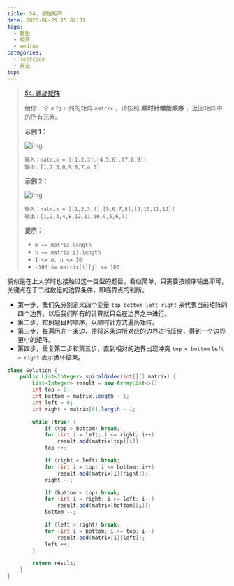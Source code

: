 ```yaml
---
title: 54. 螺旋矩阵
date: 2023-06-29 15:02:31
tags:
  - 数组
  - 矩阵
  - medium
categories:
  - leetcode
  - 算法
top:
---
```


> [54. 螺旋矩阵](https://leetcode.cn/problems/spiral-matrix/description/)
>
> 
>
> 给你一个 `m` 行 `n` 列的矩阵 `matrix` ，请按照 **顺时针螺旋顺序** ，返回矩阵中的所有元素。
>
> **示例 1：**
>
> ![img](https://assets.leetcode.com/uploads/2020/11/13/spiral1.jpg)
>
> ```
> 输入：matrix = [[1,2,3],[4,5,6],[7,8,9]]
> 输出：[1,2,3,6,9,8,7,4,5]
> ```
>
> **示例 2：**
>
> ![img](https://assets.leetcode.com/uploads/2020/11/13/spiral.jpg)
>
> ```
> 输入：matrix = [[1,2,3,4],[5,6,7,8],[9,10,11,12]]
> 输出：[1,2,3,4,8,12,11,10,9,5,6,7]
> ```
>
>  
>
> **提示：**
>
> - `m == matrix.length`
> - `n == matrix[i].length`
> - `1 <= m, n <= 10`
> - `-100 <= matrix[i][j] <= 100`

貌似是在上大学时也接触过这一类型的题目，看似简单，只需要按顺序输出即可，关键点在于二维数组的边界条件，即临界点的判断。

* 第一步，我们先分别定义四个变量 `top bottom left right` 来代表当前矩阵的四个边界，以后我们所有的计算就只会在边界之中进行。
* 第二步，按照题目的顺序，以顺时针方式遍历矩阵。
* 第三步，每遍历完一条边，便将这条边所对应的边界进行压缩，得到一个边界更小的矩阵。
* 第四步，重复第二步和第三步，直到相对的边界出现冲突 `top < bottom` `left > right` 表示循环结束。

```java
class Solution {
    public List<Integer> spiralOrder(int[][] matrix) {
        List<Integer> result = new ArrayList<>();
        int top = 0;
        int bottom = matrix.length - 1;
        int left = 0;
        int right = matrix[0].length - 1;

        while (true) {
            if (top > bottom) break;
            for (int i = left; i <= right; i++)
                result.add(matrix[top][i]);
            top ++;

            if (right < left) break;
            for (int i = top; i <= bottom; i++)
                result.add(matrix[i][right]);
            right --;

            if (bottom < top) break;
            for (int i = right; i >= left; i--)
                result.add(matrix[bottom][i]);
            bottom --;

            if (left > right) break;
            for (int i = bottom; i >= top; i--)
                result.add(matrix[i][left]);
            left ++;
        }

        return result;
    }
}
```

